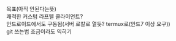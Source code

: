 

목표(아직 안된다는뜻)  
쾌적한 커스텀 라프텔 클라이언트?  
안드로이드에서도 구동됨(서버 로칼로 열듯? termux로(안드7 이상 요구))  
git 쓰는법 조금이라도 익히기  
